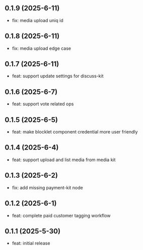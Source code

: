## 0.1.9 (2025-6-11)

- fix: media upload uniq id

## 0.1.8 (2025-6-11)

- fix: media upload edge case

## 0.1.7 (2025-6-11)

- feat: support update settings for discuss-kit

## 0.1.6 (2025-6-7)

- feat: support vote related ops

## 0.1.5 (2025-6-5)

- feat: make blocklet component credential more user friendly

## 0.1.4 (2025-6-4)

- feat: support upload and list media from media kit

## 0.1.3 (2025-6-2)

- fix: add missing payment-kit node

## 0.1.2 (2025-6-1)

- feat: complete paid customer tagging workflow

## 0.1.1 (2025-5-30)

- feat: initial release

